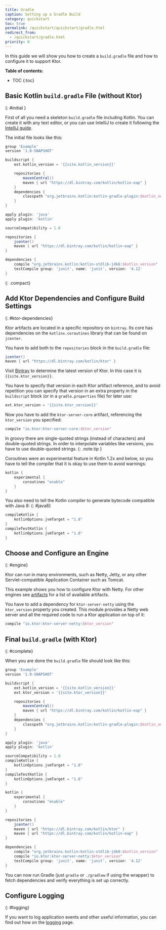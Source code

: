 ```yaml
---
title: Gradle
caption: Setting up a Gradle Build
category: quickstart
toc: true
permalink: /quickstart/quickstart/gradle.html
redirect_from:
  - /quickstart/gradle.html
priority: 0
---
```


In this guide we will show you how to create a `build.gradle` file and how to configure it to support Ktor.

**Table of contents:**

* TOC
{:toc}

## Basic Kotlin `build.gradle` File (without Ktor)
{: #initial }

First of all you need a skeleton `build.gradle` file including Kotlin.
You can create it with any text editor, or you can use IntelliJ to create it following the [IntelliJ guide](/quickstart/quickstart/intellij-idea.html).

The initial file looks like this:

```groovy
group 'Example'
version '1.0-SNAPSHOT'

buildscript {
    ext.kotlin_version = '{{site.kotlin_version}}'

    repositories {
        mavenCentral()
        maven { url "https://dl.bintray.com/kotlin/kotlin-eap" }
    }
    dependencies {
        classpath "org.jetbrains.kotlin:kotlin-gradle-plugin:$kotlin_version"
    }
}

apply plugin: 'java'
apply plugin: 'kotlin'

sourceCompatibility = 1.8

repositories {
    jcenter()
    maven { url "https://dl.bintray.com/kotlin/kotlin-eap" }
}

dependencies {
    compile "org.jetbrains.kotlin:kotlin-stdlib-jdk8:$kotlin_version"
    testCompile group: 'junit', name: 'junit', version: '4.12'
}
```
{: .compact}

## Add Ktor Dependencies and Configure Build Settings
{: #ktor-dependencies}

Ktor artifacts are located in a specific repository on `bintray`.
Its core has dependencies on the `kotlinx.coroutines` library that can be found on `jcenter`.

You have to add both to the `repositories` block in the `build.gradle` file:

```groovy
jcenter()
maven { url "https://dl.bintray.com/kotlin/ktor" }
```

Visit [Bintray](https://bintray.com/kotlin/ktor/ktor) to determine the latest version of Ktor.
In this case it is `{{site.ktor_version}}`.

You have to specify that version in each Ktor artifact reference, and to avoid repetition you can specify that version in an extra property in the `buildscript` block (or in a `gradle.properties` file) for later use:

```groovy
ext.ktor_version = '{{site.ktor_version}}'
```

Now you have to add the `ktor-server-core` artifact, referencing the `ktor_version` you specified:

```groovy
compile "io.ktor:ktor-server-core:$ktor_version"
```

In groovy there are single-quoted strings (instead of characters) and double-quoted strings.
In order to interpolate variables like versions, you have to use double-quoted strings.
{: .note.tip }

Coroutines were an experimental feature in Kotlin 1.2x and below, so you have to tell the compiler that it is okay to use them to avoid warnings:

```groovy
kotlin {
    experimental {
        coroutines "enable"
    }
}
```

You also need to tell the Kotlin compiler to generate bytecode compatible with Java 8:
{: #java8}

```groovy
compileKotlin {
    kotlinOptions.jvmTarget = "1.8"
}
compileTestKotlin {
    kotlinOptions.jvmTarget = "1.8"
}
```

## Choose and Configure an Engine
{: #engine}

Ktor can run in many environments, such as Netty, Jetty, or any other Servlet-compatible Application Container such as Tomcat.

This example shows you how to configure Ktor with Netty.
For other engines see [artifacts](/quickstart/artifacts.html) for a list of available artifacts.

You have to add a dependency for `ktor-server-netty` using the `ktor_version` property you created.
This module provides a Netty web server and all the required code to run a Ktor application on top of it:

```groovy
compile "io.ktor:ktor-server-netty:$ktor_version"
```

## Final `build.gradle` (with Ktor)
{: #complete}

When you are done the `build.gradle` file should look like this:

```groovy
group 'Example'
version '1.0-SNAPSHOT'

buildscript {
    ext.kotlin_version = '{{site.kotlin_version}}'
    ext.ktor_version = '{{site.ktor_version}}'

    repositories {
        mavenCentral()
        maven { url "https://dl.bintray.com/kotlin/kotlin-eap" }
    }
    dependencies {
        classpath "org.jetbrains.kotlin:kotlin-gradle-plugin:$kotlin_version"
    }
}

apply plugin: 'java'
apply plugin: 'kotlin'

sourceCompatibility = 1.8
compileKotlin {
    kotlinOptions.jvmTarget = "1.8"
}
compileTestKotlin {
    kotlinOptions.jvmTarget = "1.8"
}

kotlin {
    experimental {
        coroutines "enable"
    }
}

repositories {
    jcenter()
    maven { url "https://dl.bintray.com/kotlin/ktor" }
    maven { url "https://dl.bintray.com/kotlin/kotlin-eap" }
}

dependencies {
    compile "org.jetbrains.kotlin:kotlin-stdlib-jdk8:$kotlin_version"
    compile "io.ktor:ktor-server-netty:$ktor_version"
    testCompile group: 'junit', name: 'junit', version: '4.12'
}
```

You can now run Gradle (just `gradle` or `./gradlew` if using the wrapper) to fetch dependencies and verify everything is set up correctly.

## Configure Logging
{: #logging}

If you want to log application events and other useful information, you can find out how on the [logging](/servers/logging.html) page.
